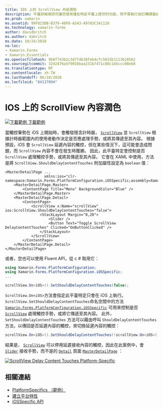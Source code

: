 ```yaml
---
title: IOS 上的 ScrollView 內容潤色
description: 平臺詳細資訊可讓您使用僅在特定平臺上提供的功能，而不需執行自訂轉譯器或效果。 本文說明如何使用 iOS 平臺特定的來控制 ScrollView 是否處理觸控手勢，或將其傳遞至其內容。
ms.prod: xamarin
ms.assetid: 99F823DB-B379-40F0-A343-A9783C341120
ms.technology: xamarin-forms
author: davidbritch
ms.author: dabritch
ms.date: 10/24/2018
no-loc:
- Xamarin.Forms
- Xamarin.Essentials
ms.openlocfilehash: 9b8f743b2c3d7f4b38feb4cfc5015b1113620562
ms.sourcegitcommit: 32d2476a5f9016baa231b7471c88c1d4ccc08eb8
ms.translationtype: MT
ms.contentlocale: zh-TW
ms.lasthandoff: 06/18/2020
ms.locfileid: "84137094"
---
```

# <a name="scrollview-content-touches-on-ios"></a>IOS 上的 ScrollView 內容潤色

[![下載範例 ](~/media/shared/download.png) 下載範例](https://docs.microsoft.com/samples/xamarin/xamarin-forms-samples/userinterface-platformspecifics)

當觸控筆勢在 iOS 上開始時，會觸發隱含計時器， [`ScrollView`](xref:Xamarin.Forms.ScrollView) 並 `ScrollView` 根據計時器範圍內的使用者動作決定是否應處理手勢，或將其傳遞至其內容。 根據預設，iOS 會 `ScrollView` 延遲內容的觸控，但在某些情況下，這可能會造成問題，而 `ScrollView` 內容不會在發生時獲勝。 因此，此平臺特定會控制是否 `ScrollView` 處理觸控手勢，或將其傳遞至其內容。 它會在 XAML 中使用，方法是將 `ScrollView.ShouldDelayContentTouches` 附加屬性設定為 `boolean` 值：

```xaml
<MasterDetailPage ...
                  xmlns:ios="clr-namespace:Xamarin.Forms.PlatformConfiguration.iOSSpecific;assembly=Xamarin.Forms.Core">
    <MasterDetailPage.Master>
        <ContentPage Title="Menu" BackgroundColor="Blue" />
    </MasterDetailPage.Master>
    <MasterDetailPage.Detail>
        <ContentPage>
            <ScrollView x:Name="scrollView" ios:ScrollView.ShouldDelayContentTouches="false">
                <StackLayout Margin="0,20">
                    <Slider />
                    <Button Text="Toggle ScrollView DelayContentTouches" Clicked="OnButtonClicked" />
                </StackLayout>
            </ScrollView>
        </ContentPage>
    </MasterDetailPage.Detail>
</MasterDetailPage>
```

或者，您也可以使用 Fluent API，從 c # 取用它：

```csharp
using Xamarin.Forms.PlatformConfiguration;
using Xamarin.Forms.PlatformConfiguration.iOSSpecific;
...

scrollView.On<iOS>().SetShouldDelayContentTouches(false);
```

`ScrollView.On<iOS>`方法會指定此平臺特定只會在 iOS 上執行。 `ScrollView.SetShouldDelayContentTouches`命名空間中的方法 [`Xamarin.Forms.PlatformConfiguration.iOSSpecific`](xref:Xamarin.Forms.PlatformConfiguration.iOSSpecific) 可用來控制是否 [`ScrollView`](xref:Xamarin.Forms.ScrollView) 處理觸控手勢，或將它傳遞至其內容。 此外， `SetShouldDelayContentTouches` 方法可以藉由呼叫 `ShouldDelayContentTouches` 方法，以傳回是否延遲內容的觸控，來切換延遲內容的觸控：

```csharp
scrollView.On<iOS>().SetShouldDelayContentTouches(!scrollView.On<iOS>().ShouldDelayContentTouches());
```

結果是， [`ScrollView`](xref:Xamarin.Forms.ScrollView) 可以停用延遲接收內容的觸控，因此在此案例中，會 [`Slider`](xref:Xamarin.Forms.Slider) 接收手勢，而不是的 [`Detail`](xref:Xamarin.Forms.MasterDetailPage.Detail) 頁面 [`MasterDetailPage`](xref:Xamarin.Forms.MasterDetailPage) ：

[![](scrollview-content-touches-images/scrollview-delay-content-touches.png "ScrollView Delay Content Touches Platform-Specific")](scrollview-content-touches-images/scrollview-delay-content-touches-large.png#lightbox "ScrollView Delay Content Touches Platform-Specific")

## <a name="related-links"></a>相關連結

- [PlatformSpecifics （範例）](https://docs.microsoft.com/samples/xamarin/xamarin-forms-samples/userinterface-platformspecifics)
- [建立平台特性](~/xamarin-forms/platform/platform-specifics/index.md#creating-platform-specifics)
- [iOSSpecific API](xref:Xamarin.Forms.PlatformConfiguration.iOSSpecific)
